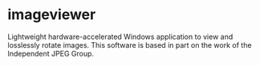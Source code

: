 # imageviewer
Lightweight hardware-accelerated Windows application to view and losslessly rotate images.
This software is based in part on the work of the Independent JPEG Group.
